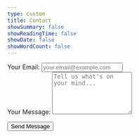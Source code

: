 ```yaml
---
type: custom
title: Contact
showSummary: false
showReadingTime: false
showDate: false
showWordCount: false
---
```


<form
  action="https://formspree.io/f/mvgajdlz"
  method="POST"
  class="w-full flex flex-col gap-6 p-8 rounded-lg shadow-lg bg-neutral-50 dark:bg-neutral-800 max-w-md mx-auto"
> 
  <div class="flex flex-col gap-2">
    <label for="email" class="text-lg font-medium text-neutral-700 dark:text-neutral-300">Your Email:</label>
    <input 
      type="email" 
      name="email" 
      id="email"
      required
      class="p-3 border border-neutral-300 rounded-md focus:ring-2 focus:ring-secondary-500 focus:border-transparent transition duration-200 ease-in-out bg-white dark:bg-neutral-700 dark:text-white dark:border-neutral-600"
      placeholder="your.email@example.com"
    />
  </div>

  <div class="flex flex-col gap-2">
    <label for="message" class="text-lg font-medium text-neutral-700 dark:text-neutral-300">Your Message:</label>
    <textarea 
      name="message" 
      id="message" 
      rows="6"
      required
      class="p-3 border border-neutral-300 rounded-md focus:ring-2 focus:ring-secondary-500 focus:border-transparent transition duration-200 ease-in-out resize-y bg-white dark:bg-neutral-700 dark:text-white dark:border-neutral-600"
      placeholder="Tell us what's on your mind..."
    ></textarea>
  </div>

  <button 
    type="submit" 
    class="w-10 px-6 py-3 bg-primary-600 text-white font-semibold rounded-md hover:bg-primary-700 focus:outline-none focus:ring-2 focus:ring-primary-500 focus:ring-offset-2 transition duration-200 ease-in-out dark:bg-primary-500 dark:hover:bg-primary-600 dark:focus:ring-offset-neutral-800">Send Message</button>
</form>